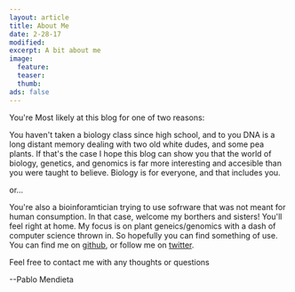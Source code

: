 ```yaml
---
layout: article
title: About Me
date: 2-28-17
modified:
excerpt: A bit about me
image:
  feature: 
  teaser:
  thumb:
ads: false  
---
```



You're Most likely at this blog for one of two reasons:


You haven't taken a biology class since high school, and to you DNA is a long distant memory dealing with two old white dudes, and some pea plants.
If that's the case I hope this blog can show you that the world of biology,
genetics, and genomics is far more interesting and accesible than you were
taught to believe. Biology is for everyone, and that includes you. 

or...

You're also a bioinforamtician trying to use sofrware that was not meant
for human consumption. In that case, welcome my borthers and sisters! You'll feel right at home. My
focus is on plant geneics/genomics with a dash of computer science thrown in. So hopefully you
can find something of use. You can find me on [github](https://github.com/Jome0169), or follow me on [twitter](https://twitter.com/pabster212?lang=en).

Feel free to contact me with any thoughts or questions 

--Pablo Mendieta









